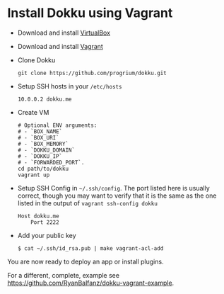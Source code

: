 # Install Dokku using Vagrant

- Download and install [VirtualBox](https://www.virtualbox.org/wiki/Downloads)
- Download and install [Vagrant](http://www.vagrantup.com/downloads.html)
- Clone Dokku

    ```
    git clone https://github.com/progrium/dokku.git
    ```

- Setup SSH hosts in your `/etc/hosts`

    ```
    10.0.0.2 dokku.me
    ```

- Create VM
    ```
    # Optional ENV arguments:
    # - `BOX_NAME`
    # - `BOX_URI`
    # - `BOX_MEMORY`
    # - `DOKKU_DOMAIN`
    # - `DOKKU_IP`
    # - `FORWARDED_PORT`.
    cd path/to/dokku
    vagrant up
    ```
- Setup SSH Config in `~/.ssh/config`. The port listed here is usually correct, though you may want to verify that it is the same as the one listed in the output of `vagrant ssh-config dokku`

    ```
    Host dokku.me
        Port 2222
    ```

- Add your public key

  `$ cat ~/.ssh/id_rsa.pub | make vagrant-acl-add`

You are now ready to deploy an app or install plugins.

For a different, complete, example see https://github.com/RyanBalfanz/dokku-vagrant-example.
